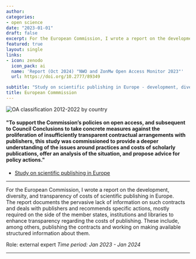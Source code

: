 ```yaml
---
author: 
categories:
- open science
date: "2023-01-01"
draft: false
excerpt: For the European Commission, I wrote a report on the development, diversity, and transparency of costs of scientific publishing in Europe.
featured: true
layout: single
links:
- icon: zenodo
  icon_pack: ai
  name: 'Report (Oct 2024) "NWO and ZonMw Open Access Monitor 2023"'
  url: https://doi.org/10.2777/89349

subtitle: "Study on scientific publishing in Europe - development, diversity, and transparency of costs"
title: European Commmission
---
```


![OA classification 2012-2022 by country](ec_study_fig_11.png "OA classification 2012-2022 by country")

#### "To support the Commission’s policies on open access, and subsequent to Council Conclusions to take concrete measures against the proliferation of insufficiently transparent contractual arrangements with publishers, this study was commissioned to provide a deeper understanding of the issues around practices and costs of scholarly publications, offer an analysis of the situation, and propose advice for policy actions."

- [Study on scientific publishing in Europe](https://doi.org/10.2777/89349)
---

For the European Commission, I wrote a report on the development, diversity, and transparency of costs of scientific publishing in Europe.  
The report documents the pervasive lack of information on such contracts and deals with publishers and recommends specific actions, mostly required on the side of the member states, institutions and libraries to enhance transparency regarding the costs of publishing. These include, among others, publishing the contracts and working on making available structured information about them.

Role: external expert
*Time period: Jan 2023 - Jan 2024*

---
